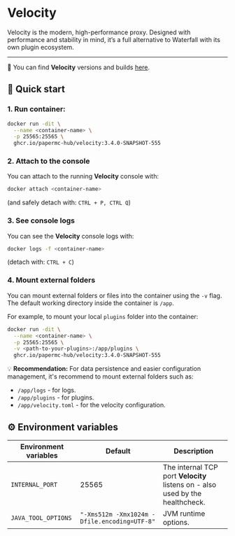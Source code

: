 # Velocity

Velocity is the modern, high-performance proxy. Designed with performance and stability in mind, it’s a full alternative to Waterfall with its own plugin ecosystem.

---

🔗 You can find **Velocity** versions and builds [here](https://papermc.io/downloads/velocity).

## 🚀 Quick start

### 1. Run container:

```bash
docker run -dit \
  --name <container-name> \
  -p 25565:25565 \
  ghcr.io/papermc-hub/velocity:3.4.0-SNAPSHOT-555
```

### 2. Attach to the console

You can attach to the running **Velocity** console with:
```bash
docker attach <container-name>
```
(and safely detach with: `CTRL + P, CTRL Q`)

### 3. See console logs

You can see the **Velocity** console logs with:
```bash
docker logs -f <container-name>
```
(detach with: `CTRL + C`)

### 4. Mount external folders
You can mount external folders or files into the container using the `-v` flag. The default working directory inside the container is `/app`.

For example, to mount your local `plugins` folder into the container:
```bash
docker run -dit \
  --name <container-name> \
  -p 25565:25565 \
  -v <path-to-your-plugins>:/app/plugins \
  ghcr.io/papermc-hub/velocity:3.4.0-SNAPSHOT-555
```

💡 **Recommendation:**
For data persistence and easier configuration management, it's recommend to mount external folders such as:
- `/app/logs` - for logs.
- `/app/plugins` - for plugins.
- `/app/velocity.toml` - for the velocity configuration.

## ⚙️ Environment variables
| Environment variables | Default                                      | Description                                                                   |
|-----------------------|----------------------------------------------|-------------------------------------------------------------------------------|
| `INTERNAL_PORT`       | 25565                                        | The internal TCP port **Velocity** listens on - also used by the healthcheck. |
| `JAVA_TOOL_OPTIONS`   | `"-Xms512m -Xmx1024m -Dfile.encoding=UTF-8"` | JVM runtime options.                                                          |